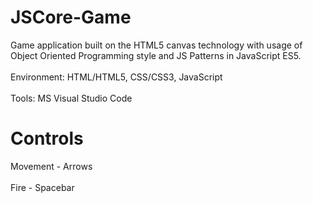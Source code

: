 # JSCore-Game
Game application built on the HTML5 canvas technology with usage of Object Oriented Programming style and JS Patterns in JavaScript ES5. <br /><br />
Environment: HTML/HTML5, CSS/CSS3, JavaScript <br /><br />
Tools: MS Visual Studio Code
# Controls
Movement - Arrows <br /><br />
Fire - Spacebar

